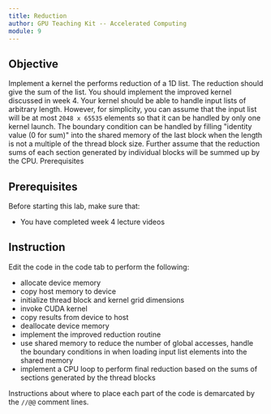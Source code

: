 ```yaml
---
title: Reduction
author: GPU Teaching Kit -- Accelerated Computing
module: 9
---
```



## Objective

Implement a kernel the performs reduction of a 1D list.
The reduction should give the sum of the list.
You should implement the improved kernel discussed in week 4. Your kernel should be able to handle input lists of arbitrary length.
However, for simplicity, you can assume that the input list will be at most `2048 x 65535` elements so that it can be handled by only one kernel launch.
The boundary condition can be handled by filling "identity value (0 for sum)" into the shared memory of the last block when the length is not a multiple of the thread block size.
Further assume that the reduction sums of each section generated by individual blocks will be summed up by the CPU. Prerequisites

## Prerequisites

Before starting this lab, make sure that:

* You have completed week 4 lecture videos

## Instruction

Edit the code in the code tab to perform the following:

- allocate device memory
- copy host memory to device
- initialize thread block and kernel grid dimensions
- invoke CUDA kernel
- copy results from device to host
- deallocate device memory
- implement the improved reduction routine
- use shared memory to  reduce the number of global accesses, handle the boundary conditions in when loading input list elements into the shared memory
- implement a CPU loop to perform final reduction based on the sums of sections generated by the thread blocks

Instructions about where to place each part of the code is
demarcated by the `//@@` comment lines.
